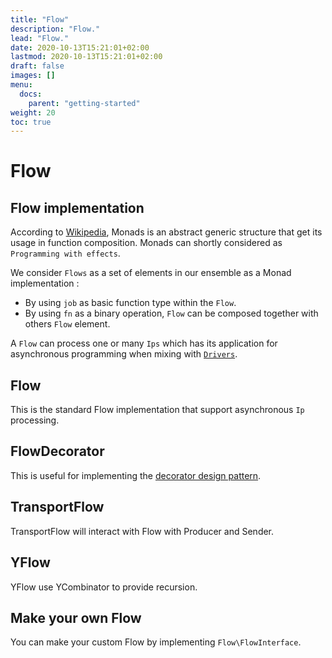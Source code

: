 ```yaml
---
title: "Flow"
description: "Flow."
lead: "Flow."
date: 2020-10-13T15:21:01+02:00
lastmod: 2020-10-13T15:21:01+02:00
draft: false
images: []
menu:
  docs:
    parent: "getting-started"
weight: 20
toc: true
---
```


# Flow

## Flow implementation

According to [Wikipedia](https://en.wikipedia.org/wiki/Monad_(functional_programming)), Monads is an abstract generic structure that get its usage in function composition. Monads can shortly considered as `Programming with effects`.

We consider `Flows` as a set of elements in our ensemble as a Monad implementation :  
- By using `job` as basic function type within the `Flow`.  
- By using `fn` as a binary operation, `Flow` can be composed together with others `Flow` element.  

A `Flow` can process one or many `Ips` which has its application for asynchronous programming when mixing with [`Drivers`](drivers.md).

## Flow

This is the standard Flow implementation that support asynchronous `Ip` processing.

## FlowDecorator

This is useful for implementing the [decorator design pattern](https://en.wikipedia.org/wiki/Decorator_pattern).

## TransportFlow

TransportFlow will interact with Flow with Producer and Sender.

## YFlow

YFlow use YCombinator to provide recursion.

## Make your own Flow

You can make your custom Flow by implementing `Flow\FlowInterface`.
